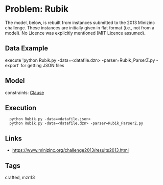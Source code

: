 # Problem: Rubik

The model, below, is rebuilt from instances submitted to the 2013 Minizinc challenge.
These instances are initially given in flat format (i.e., not from a model).
No Licence was explicitly mentioned (MIT Licence assumed).

## Data Example
  execute 'python Rubik.py -data=<datafile.dzn> -parser=Rubik_ParserZ.py -export' for getting JSON files

## Model
  constraints: [Clause](https://pycsp.org/documentation/constraints/Clause)

## Execution
```
  python Rubik.py -data=<datafile.json>
  python Rubik.py -data=<datafile.dzn> -parser=Rubik_ParserZ.py
```

## Links
  - https://www.minizinc.org/challenge2013/results2013.html

## Tags
  crafted, mzn13
